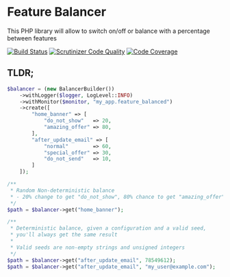 # Feature Balancer
This PHP library will allow to switch on/off or balance with a percentage between features

[![Build Status](https://scrutinizer-ci.com/g/CMProductions/feature-balancer/badges/build.png?b=master&s=9fe7f6a0144ed3bea324683cdda71c6389a5237d)](https://scrutinizer-ci.com/g/CMProductions/feature-balancer/build-status/master)
[![Scrutinizer Code Quality](https://scrutinizer-ci.com/g/CMProductions/feature-balancer/badges/quality-score.png?b=master&s=2145a438dfeccbb80cb45bf07ad91c2db5497404)](https://scrutinizer-ci.com/g/CMProductions/feature-balancer/?branch=master)
[![Code Coverage](https://scrutinizer-ci.com/g/CMProductions/feature-balancer/badges/coverage.png?b=master&s=b3ebd4804862014430b2cfb73f0233a786417370)](https://scrutinizer-ci.com/g/CMProductions/feature-balancer/?branch=master)

## TLDR;
```php
$balancer = (new BalancerBuilder())
    ->withLogger($logger, LogLevel::INFO)
    ->withMonitor($monitor, "my_app.feature_balanced")
    ->create([
        "home_banner" => [
            "do_not_show"   => 20,
            "amazing_offer" => 80,
        ],
        "after_update_email" => [
            "normal"        => 60,
            "special_offer" => 30,
            "do_not_send"   => 10,
        ]
    ]);

/**
 * Random Non-deterministic balance
 * - 20% change to get "do_not_show", 80% chance to get "amazing_offer"
 */
$path = $balancer->get("home_banner");

/**
 * Deterministic balance, given a configuration and a valid seed, 
 * you'll always get the same result
 *
 * Valid seeds are non-empty strings and unsigned integers
 */
$path = $balancer->get("after_update_email", 78549612);
$path = $balancer->get("after_update_email", "my_user@example.com");
```
